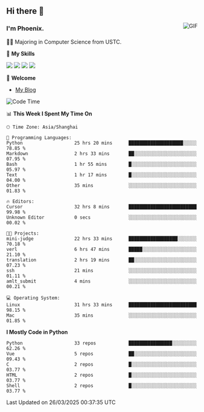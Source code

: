 ## Hi there 👋
<img align="right" alt="GIF" src="https://raw.githubusercontent.com/JoeyBling/JoeyBling/master/pic/pusheencode.gif" />

### I'm Phoenix.

👨‍🎓 Majoring in Computer Science from USTC.

🌟 **My Skills**

![](https://img.shields.io/badge/-Python-3e74a2?style=flat-square&logo=Python&logoColor=fff)
![](https://img.shields.io/badge/-C++-9f62a5?style=flat&logo=cplusplus&logoColor=white)
![](https://img.shields.io/badge/-Linux-185886?style=flat-square&logo=Linux&logoColor=fff)
![](https://img.shields.io/badge/-Rust-ff4136?style=flat-square&logo=Rust&logoColor=fff)

💬 **Welcome**

- [My Blog](https://ysy-phoenix.github.io/)

<!--START_SECTION:waka-->
![Code Time](http://img.shields.io/badge/Code%20Time-1%2C310%20hrs%2055%20mins-blue)

📊 **This Week I Spent My Time On** 

```text
🕑︎ Time Zone: Asia/Shanghai

💬 Programming Languages: 
Python                   25 hrs 20 mins      ████████████████████░░░░░   78.85 % 
Markdown                 2 hrs 33 mins       ██░░░░░░░░░░░░░░░░░░░░░░░   07.95 % 
Bash                     1 hr 55 mins        █░░░░░░░░░░░░░░░░░░░░░░░░   05.97 % 
Text                     1 hr 17 mins        █░░░░░░░░░░░░░░░░░░░░░░░░   04.00 % 
Other                    35 mins             ░░░░░░░░░░░░░░░░░░░░░░░░░   01.83 % 

🔥 Editors: 
Cursor                   32 hrs 8 mins       █████████████████████████   99.98 % 
Unknown Editor           0 secs              ░░░░░░░░░░░░░░░░░░░░░░░░░   00.02 % 

🐱‍💻 Projects: 
mini-judge               22 hrs 33 mins      ██████████████████░░░░░░░   70.18 % 
verl                     6 hrs 47 mins       █████░░░░░░░░░░░░░░░░░░░░   21.10 % 
translation              2 hrs 19 mins       ██░░░░░░░░░░░░░░░░░░░░░░░   07.23 % 
ssh                      21 mins             ░░░░░░░░░░░░░░░░░░░░░░░░░   01.11 % 
amlt_submit              4 mins              ░░░░░░░░░░░░░░░░░░░░░░░░░   00.21 % 

💻 Operating System: 
Linux                    31 hrs 33 mins      █████████████████████████   98.15 % 
Mac                      35 mins             ░░░░░░░░░░░░░░░░░░░░░░░░░   01.85 % 
```

**I Mostly Code in Python** 

```text
Python                   33 repos            ████████████████░░░░░░░░░   62.26 % 
Vue                      5 repos             ██░░░░░░░░░░░░░░░░░░░░░░░   09.43 % 
C                        2 repos             █░░░░░░░░░░░░░░░░░░░░░░░░   03.77 % 
HTML                     2 repos             █░░░░░░░░░░░░░░░░░░░░░░░░   03.77 % 
Shell                    2 repos             █░░░░░░░░░░░░░░░░░░░░░░░░   03.77 % 
```




 Last Updated on 26/03/2025 00:37:35 UTC
<!--END_SECTION:waka-->

<!--
**ysy-phoenix/ysy-phoenix** is a ✨ _special_ ✨ repository because its `README.md` (this file) appears on your GitHub profile.

Here are some ideas to get you started:

- 🔭 I’m currently working on ...
- 🌱 I’m currently learning ...
- 👯 I’m looking to collaborate on ...
- 🤔 I’m looking for help with ...
- 💬 Ask me about ...
- 📫 How to reach me: ...
- 😄 Pronouns: ...
- ⚡ Fun fact: ...
-->
